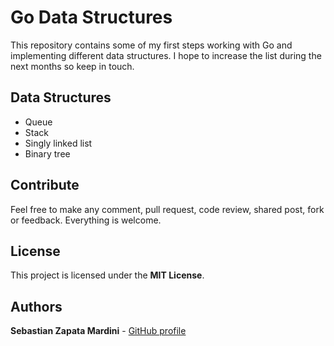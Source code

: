 # Go Data Structures

This repository contains some of my first steps working with Go and implementing different data structures. I hope to increase the list during the next months so keep in touch.

## Data Structures

- Queue
- Stack
- Singly linked list
- Binary tree

## Contribute

Feel free to make any comment, pull request, code review, shared post, fork or feedback. Everything is welcome.

## License

This project is licensed under the **MIT License**.

## Authors

**Sebastian Zapata Mardini** - [GitHub profile](https://github.com/Mardiniii)
